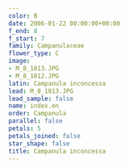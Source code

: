 ```yaml
---
color: B
date: 2006-01-22 00:00:00+00:00
f_end: 8
f_start: 7
family: Campanulaceae
flower_type: C
image:
- M_8_1813.JPG
- M_8_1812.JPG
latin: Campanula inconcessa
lead: M_8_1813.JPG
lead_sample: false
name: index.en
order: Campanula
parallel: false
petals: 5
petals_joined: false
star_shape: false
title: Campanula inconcessa
---
```

